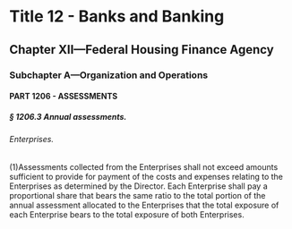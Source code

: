 
# Title 12 - Banks and Banking
## Chapter XII—Federal Housing Finance Agency
### Subchapter A—Organization and Operations
#### PART 1206 - ASSESSMENTS
##### § 1206.3 Annual assessments.
###### Enterprises.

(1)Assessments collected from the Enterprises shall not exceed amounts sufficient to provide for payment of the costs and expenses relating to the Enterprises as determined by the Director. Each Enterprise shall pay a proportional share that bears the same ratio to the total portion of the annual assessment allocated to the Enterprises that the total exposure of each Enterprise bears to the total exposure of both Enterprises.
